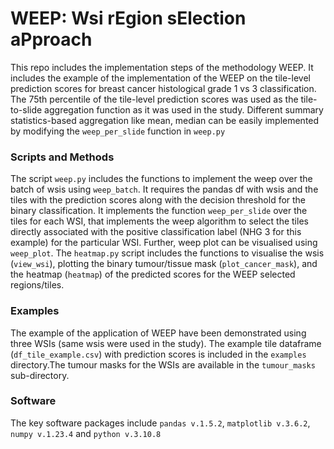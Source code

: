 # WEEP: Wsi rEgion sElection aPproach

This repo includes the implementation steps of the methodology WEEP.  It includes the example of the implementation of the WEEP on the tile-level prediction scores for breast cancer histological grade 1 vs 3 classification.    The 75th percentile of the tile-level prediction scores was used as the tile-to-slide aggregation function as it was used in the study. Different summary statistics-based aggregation like mean, median can be easily implemented by modifying the `weep_per_slide` function in `weep.py`

### Scripts and Methods

The script `weep.py` includes the functions to implement the weep over the batch of wsis using `weep_batch`. It requires the pandas df with wsis and the tiles with the prediction scores along with the decision threshold for the binary classification. It implements the function `weep_per_slide` over the tiles for each WSI, that implements the weep algorithm to select the tiles directly associated with the positive classification label (NHG 3 for this example) for the particular WSI. Further, weep plot can be visualised using `weep_plot`. The `heatmap.py` script includes the functions to visualise the wsis (`view_wsi`), plotting the binary tumour/tissue mask (`plot_cancer_mask`), and the heatmap (`heatmap`) of the predicted scores for the WEEP selected regions/tiles.  

### Examples

The example of the application of WEEP have been demonstrated using three WSIs (same wsis were used in the study). The example tile dataframe (`df_tile_example.csv`) with prediction scores is included in the `examples` directory.The tumour masks for the WSIs are available in the `tumour_masks` sub-directory.

### Software

The key software packages include `pandas v.1.5.2`, `matplotlib v.3.6.2`, `numpy v.1.23.4` and `python v.3.10.8`




